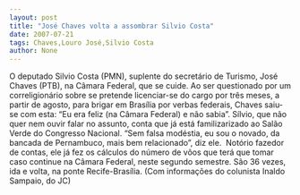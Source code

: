 ```yaml
---
layout: post
title: "José Chaves volta a assombrar Silvio Costa"
date: 2007-07-21
tags: Chaves,Louro José,Silvio Costa
author: None
---
```

O deputado Silvio Costa (PMN), suplente do secret&aacute;rio de Turismo, Jos&eacute; Chaves (PTB), na C&acirc;mara Federal, que se cuide. Ao ser questionado por um correligion&aacute;rio sobre se pretende licenciar-se do cargo por tr&ecirc;s meses, a partir de agosto, para brigar em Bras&iacute;lia por verbas federais, Chaves saiu-se com esta: &ldquo;Eu era feliz (na C&acirc;mara Federal) e n&atilde;o sabia&rdquo;.
S&iacute;lvio, que n&atilde;o quer nem ouvir falar no assunto, conta que j&aacute; est&aacute; familizarizado ao Sal&atilde;o Verde do Congresso Nacional. &ldquo;Sem falsa mod&eacute;stia, eu sou o novado, da bancada de Pernambuco, mais bem relacionado&rdquo;, diz ele.&nbsp;
Not&oacute;rio fazedor de contas, ele j&aacute; fez os c&aacute;lculos do n&uacute;mero de v&ocirc;os que ter&aacute; que tomar caso continue na C&acirc;mara Federal, neste segundo semestre. S&atilde;o 36 vezes, ida e volta, na ponte Recife-Bras&iacute;lia.
(Com informa&ccedil;&otilde;es do colunista Inaldo Sampaio, do JC) 